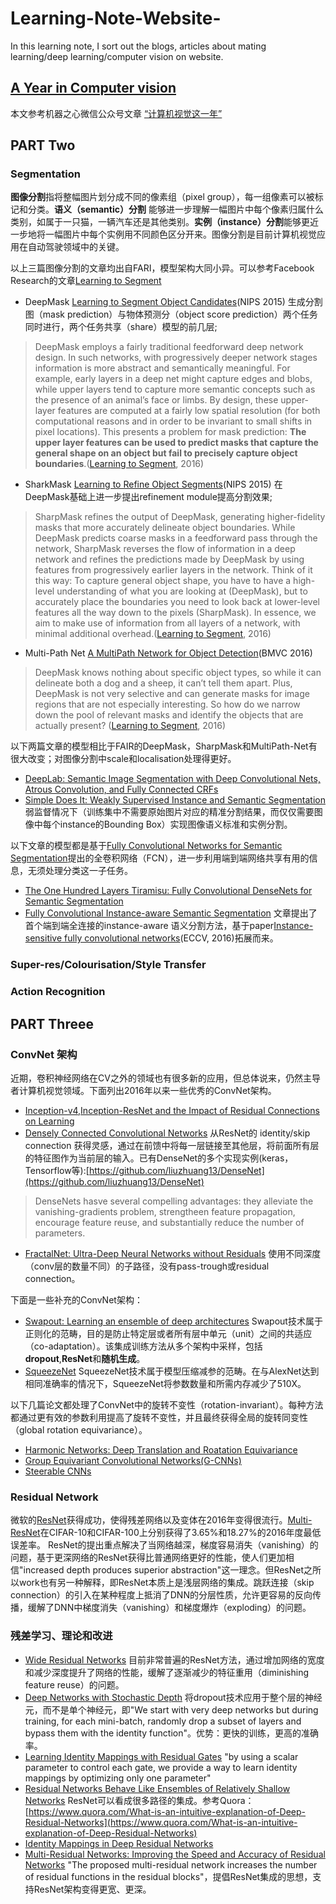 # Learning-Note-Website-
In this learning note, I sort out the blogs, articles about mating learning/deep learning/computer vision on website.

## [A Year in Computer vision](www.themtank.org/pdfs/AyearofComputerVisionPDF.pdf)
本文参考机器之心微信公众号文章 [“计算机视觉这一年”](https://mp.weixin.qq.com/s?__biz=MzA3MzI4MjgzMw==&mid=2650733850&idx=1&sn=ee05c1e715621e41643cd6af5627a013&chksm=871b3964b06cb0728981e6500c700fa71272726c66b3fee1dfd23c5d18de0205873767bdf973&scene=38#wechat_redirect)


## PART Two
### Segmentation
**图像分割**指将整幅图片划分成不同的像素组（pixel group），每一组像素可以被标记和分类。**语义（semantic）分割** 能够进一步理解一幅图片中每个像素归属什么类别，如属于一只猫，一辆汽车还是其他类别。**实例（instance）分割**能够更近一步地将一幅图片中每个实例用不同颜色区分开来。图像分割是目前计算机视觉应用在自动驾驶领域中的关键。

以上三篇图像分割的文章均出自FARI，模型架构大同小异。可以参考Facebook Research的文章[Learning to Segment](https://research.fb.com/learning-to-segment/)

- DeepMask [Learning to Segment Object Candidates](https://arxiv.org/pdf/1506.06204v2.pdf)(NIPS 2015) 生成分割图（mask prediction）与物体预测分（object score prediction）两个任务同时进行，两个任务共享（share）模型的前几层;
> DeepMask employs a fairly traditional feedforward deep network design. In such networks, with progressively deeper network stages information is more abstract and semantically meaningful. For example, early layers in a deep net might capture edges and blobs, while upper layers tend to capture more semantic concepts such as the presence of an animal’s face or limbs. By design, these upper-layer features are computed at a fairly low spatial resolution (for both computational reasons and in order to be invariant to small shifts in pixel locations). This presents a problem for mask prediction: **The upper layer features can be used to predict masks that capture the general shape on an object but fail to precisely capture object boundaries**.([Learning to Segment](https://research.fb.com/learning-to-segment/), 2016)
- SharkMask [Learning to Refine Object Segments](https://arxiv.org/pdf/1603.08695v2.pdf)(NIPS 2015) 在DeepMask基础上进一步提出refinement module提高分割效果;
> SharpMask refines the output of DeepMask, generating higher-fidelity masks that more accurately delineate object boundaries. While DeepMask predicts coarse masks in a feedforward pass through the network, SharpMask reverses the flow of information in a deep network and refines the predictions made by DeepMask by using features from progressively earlier layers in the network. Think of it this way: To capture general object shape, you have to have a high-level understanding of what you are looking at (DeepMask), but to accurately place the boundaries you need to look back at lower-level features all the way down to the pixels (SharpMask). In essence, we aim to make use of information from all layers of a network, with minimal additional overhead.([Learning to Segment](https://research.fb.com/learning-to-segment/), 2016)
- Multi-Path Net [A MultiPath Network for Object Detection](https://arxiv.org/pdf/1604.02135v2.pdf)(BMVC 2016)
> DeepMask knows nothing about specific object types, so while it can delineate both a dog and a sheep, it can’t tell them apart. Plus, DeepMask is not very selective and can generate masks for image regions that are not especially interesting. So how do we narrow down the pool of relevant masks and identify the objects that are actually present? ([Learning to Segment](https://research.fb.com/learning-to-segment/), 2016)

以下两篇文章的模型相比于FAIR的DeepMask，SharpMask和MultiPath-Net有很大改变；对图像分割中scale和localisation处理得更好。

- [DeepLab: Semantic Image Segmentation with Deep Convolutional Nets, Atrous Convolution, and Fully Connected CRFs](https://arxiv.org/pdf/1606.00915v1.pdf) 
- [Simple Does It: Weakly Supervised Instance and Semantic Segmentation](https://arxiv.org/pdf/1603.07485v2.pdf) 弱监督情况下（训练集中不需要原始图片对应的精准分割结果，而仅仅需要图像中每个instance的Bounding Box）实现图像语义标准和实例分割。

以下文章的模型都是基于[Fully Convolutional Networks for Semantic Segmentation](https://people.eecs.berkeley.edu/~jonlong/long_shelhamer_fcn.pdf)提出的全卷积网络（FCN），进一步利用端到端网络共享有用的信息，无须处理分类这一子任务。

- [The One Hundred Layers Tiramisu: Fully Convolutional DenseNets for Semantic Segmentation](https://arxiv.org/pdf/1611.09326v2.pdf)
- [Fully Convolutional Instance-aware Semantic Segmentation](https://arxiv.org/pdf/1611.07709v1.pdf) 文章提出了首个端到端全连接的instance-aware 语义分割方法，基于paper[Instance-sensitive fully convolutional networks](https://arxiv.org/pdf/1603.08678.pdf)(ECCV, 2016)拓展而来。




### Super-res/Colourisation/Style Transfer

### Action Recognition



## PART Threee
### ConvNet 架构
近期，卷积神经网络在CV之外的领域也有很多新的应用，但总体说来，仍然主导者计算机视觉领域。下面列出2016年以来一些优秀的ConvNet架构。
- [Inception-v4,Inception-ResNet and the Impact of Residual Connections on Learning](http://arxiv.org/pdf/1602.07261v2.pdf)
- [Densely Connected Convolutional Networks](http://arxiv.org/pdf/1608.06993v3) 从ResNet的 identity/skip connection 获得灵感，通过在前馈中将每一层链接至其他层，将前面所有层的特征图作为当前层的输入。已有DenseNet的多个实现实例(keras，Tensorflow等):[https://github.com/liuzhuang13/DenseNet](https://github.com/liuzhuang13/DenseNet)
> DenseNets hasve several compelling advantages: they alleviate the vanishing-gradients problem, strengtheen feature propagation, encourage feature reuse, and substantially reduce the number of parameters.
- [FractalNet: Ultra-Deep Neural Networks without Residuals](https://arxiv.org/pdf/1605.07648v2.pdf) 使用不同深度（conv层的数量不同）的子路径，没有pass-trough或residual connection。

下面是一些补充的ConvNet架构：
- [Swapout: Learning an ensemble of deep architectures](https://arxiv.org/pdf/1605.06465v1.pdf) Swapout技术属于正则化的范畴，目的是防止特定层或者所有层中单元（unit）之间的共适应（co-adaptation）。该集成训练方法从多个架构中采样，包括**dropout**,**ResNet**和**随机生成**。
- [SqueezeNet](https://arxiv.org/pdf/1602.07360v4.pdf) SqueezeNet技术属于模型压缩减参的范畴。在与AlexNet达到相同准确率的情况下，SqueezeNet将参数数量和所需内存减少了510X。

以下几篇论文都处理了ConvNet中的旋转不变性（rotation-invariant）。每种方法都通过更有效的参数利用提高了旋转不变性，并且最终获得全局的旋转同变性（global rotation equivariance）。
- [Harmonic Networks: Deep Translation and Roatation Equivariance](https://arxiv.org/pdf/1612.04642v1.pdf)
- [Group Equivariant Convolutional Networks(G-CNNs)](https://arxiv.org/pdf/1602.07576v3.pdf)
- [Steerable CNNs](https://arxiv.org/pdf/1612.08498v1.pdf)

### Residual Network
微软的[ResNet](https://arxiv.org/pdf/1512.03385v1.pdf)获得成功，使得残差网络以及变体在2016年变得很流行。[Multi-ResNet](https://arxiv.org/pdf/1609.05672v3.pdf)在CIFAR-10和CIFAR-100上分别获得了3.65%和18.27%的2016年度最低误差率。
ResNet的提出重点解决了当网络越深，梯度容易消失（vanishing）的问题，基于更深网络的ResNet获得比普通网络更好的性能，使人们更加相信"increased depth produces superior abstraction"这一理念。但ResNet之所以work也有另一种解释，即ResNet本质上是浅层网络的集成。跳跃连接（skip connection）的引入在某种程度上抵消了DNN的分层性质，允许更容易的反向传播，缓解了DNN中梯度消失（vanishing）和梯度爆炸（exploding）的问题。

### 残差学习、理论和改进
- [Wide Residual Networks](https://arxiv.org/pdf/1605.07146v3.pdf) 目前非常普遍的ResNet方法，通过增加网络的宽度和减少深度提升了网络的性能，缓解了逐渐减少的特征重用（diminishing feature reuse）的问题。
- [Deep Networks with Stochastic Depth](https://arxiv.org/pdf/1603.09382v3.pdf) 将dropout技术应用于整个层的神经元，而不是单个神经元，即"We start with very deep networks but during training, for each mini-batch, randomly drop a subset of layers and bypass them with the identity function"。优势：更快的训练，更高的准确率。
- [Learning Identity Mappings with Residual Gates](https://arxiv.org/pdf/1611.01260v2.pdf) "by using a scalar parameter to control each gate, we provide a way to learn identity mappings by optimizing only one parameter"
- [Residual Networks Behave Like Ensembles of Relatively Shallow Networks](https://arxiv.org/pdf/1605.06431v2.pdf) ResNet可以看成很多路径的集成。参考Quora：[https://www.quora.com/What-is-an-intuitive-explanation-of-Deep-Residual-Networks](https://www.quora.com/What-is-an-intuitive-explanation-of-Deep-Residual-Networks)
- [Identity Mappings in Deep Residual Networks](https://arxiv.org/pdf/1603.05027v3.pdf)
- [Multi-Residual Networks: Improving the Speed and Accuracy of Residual Networks](https://arxiv.org/pdf/1609.05672v3.pdf) "The proposed multi-residual network increases the number of residual functions in the residual blocks"，提倡ResNet集成的思想，支持ResNet架构变得更宽、更深。




